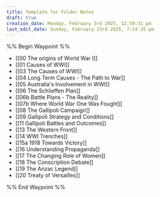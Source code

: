 ```yaml
---
title: Template for Folder Notes
draft: true
creation_date: Monday, February 3rd 2025, 12:59:31 pm
last_edit_date: Sunday, February 23rd 2025, 7:24:35 pm
---
```


%% Begin Waypoint %%
- [[00 The origins of World War I]]
- [[01 Causes of WWI]]
- [[03 The Causes of WWI]]
- [[04 Long Term Causes - The Path to War]]
- [[05 Australia's Involvement in WWI]]
- [[06 The Schlieffen Plan]]
- [[06b Battle Plans - The Reality]]
- [[07b Where World War One Was Fought]]
- [[08 The Gallipoli Campaign]]
- [[09 Gallipoli Strategy and Conditions]]
- [[11 Gallipoli Battles and Outcomes]]
- [[13 The Western Front]]
- [[14 WWI Trenches]]
- [[15a 1918 Towards Victory]]
- [[16 Understanding Propaganda]]
- [[17 The Changing Role of Women]]
- [[18 The Conscription Debate]]
- [[19 The Anzac Legend]]
- [[20 Treaty of Versailles]]

%% End Waypoint %%

